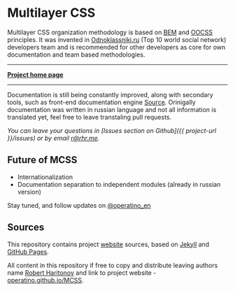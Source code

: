 # Multilayer CSS

Multilayer CSS organization methodology is based on [BEM]((http://bem.info/)) and [OOCSS](http://oocss.org/) principles. It was invented in [Odnoklassniki.ru](http://corp.mail.ru/en/communications/odnoklassniki) (Top 10 world social network) developers team and is recommended for other developers as core for own documentation and team based methodologies.
___
**[Project home page](http://operatino.github.io/MCSS/en/)**
___

Documentation is still being constantly improved, along with secondary tools, such as front-end documentation engine [Source](http://sourcejs.com). Orinigally documentation was written in russian language and not all information is translated yet, feel free to leave transtaling pull requests.

*You can leave your questions  in [Issues section on Github]({{ project-url }}/issues) or by email <r@rhr.me>.*

## Future of MCSS
* Internationalization
* Documentation separation to independent modules (already in russian version)

Stay tuned, and follow updates on [@operatino_en](http://twitter.com/operatino_en)

## Sources

This repository contains project [website](http://operatino.github.io/MCSS/en/) sources, based on [Jekyll](http://jekyllrb.com) and [GitHub Pages](http://pages.github.com/).

All content in this repository if free to copy and distribute leaving authors name [Robert Haritonov](http://rhr.me) and link to project website - [operatino.github.io/MCSS](http://operatino.github.io/MCSS).